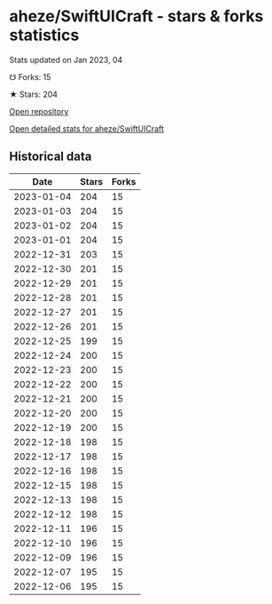 # aheze/SwiftUICraft - stars & forks statistics

Stats updated on Jan 2023, 04

☋ Forks: 15

★ Stars: 204

[Open repository](https://github.com/aheze/SwiftUICraft)

[Open detailed stats for aheze/SwiftUICraft](https://reviewgithub.com/rep/aheze/SwiftUICraft)

## Historical data
| Date | Stars | Forks |
|------|-------|-------|
| 2023-01-04 | 204 | 15 | 
| 2023-01-03 | 204 | 15 | 
| 2023-01-02 | 204 | 15 | 
| 2023-01-01 | 204 | 15 | 
| 2022-12-31 | 203 | 15 | 
| 2022-12-30 | 201 | 15 | 
| 2022-12-29 | 201 | 15 | 
| 2022-12-28 | 201 | 15 | 
| 2022-12-27 | 201 | 15 | 
| 2022-12-26 | 201 | 15 | 
| 2022-12-25 | 199 | 15 | 
| 2022-12-24 | 200 | 15 | 
| 2022-12-23 | 200 | 15 | 
| 2022-12-22 | 200 | 15 | 
| 2022-12-21 | 200 | 15 | 
| 2022-12-20 | 200 | 15 | 
| 2022-12-19 | 200 | 15 | 
| 2022-12-18 | 198 | 15 | 
| 2022-12-17 | 198 | 15 | 
| 2022-12-16 | 198 | 15 | 
| 2022-12-15 | 198 | 15 | 
| 2022-12-13 | 198 | 15 | 
| 2022-12-12 | 198 | 15 | 
| 2022-12-11 | 196 | 15 | 
| 2022-12-10 | 196 | 15 | 
| 2022-12-09 | 196 | 15 | 
| 2022-12-07 | 195 | 15 | 
| 2022-12-06 | 195 | 15 | 

